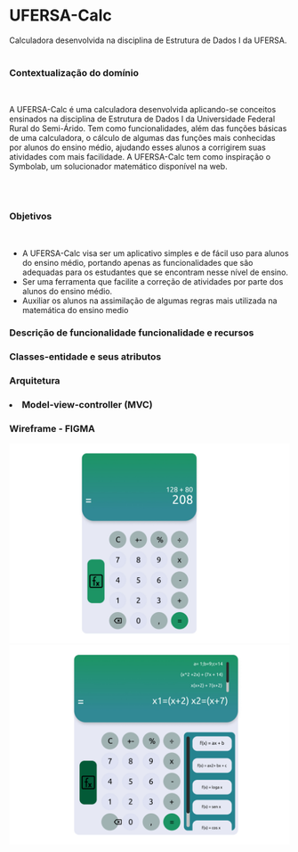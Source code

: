 # UFERSA-Calc
Calculadora desenvolvida na disciplina de Estrutura de Dados I da UFERSA.
<br><br>
<h3>Contextualização do domínio</h3>
<br>
<p>A UFERSA-Calc é uma calculadora desenvolvida aplicando-se conceitos ensinados na disciplina de Estrutura de Dados I da Universidade Federal Rural do Semi-Árido. Tem como funcionalidades, além das funções básicas de uma calculadora, o cálculo de algumas das funções mais conhecidas por alunos do ensino médio, ajudando esses alunos a corrigirem suas atividades com mais facilidade. A UFERSA-Calc tem como inspiração o Symbolab, um solucionador matemático disponível na web.</p>
<br><br>
<h3>Objetivos</h3>
<br>
<ul>
  <li>A UFERSA-Calc visa ser um aplicativo simples e de fácil uso para alunos do ensino médio, portando apenas as funcionalidades que são adequadas para os estudantes que se encontram nesse nível de ensino. </li>
  <li>Ser uma ferramenta que facilite a correção de atividades por parte dos alunos do ensino médio.</li>
  <li>Auxiliar os alunos na assimilação de algumas regras mais utilizada na matemática do ensino medio</li>
 </ul>
 <h3>Descrição de funcionalidade funcionalidade e recursos </h3>
  <l1></li>
 <h3>Classes-entidade e seus atributos</h3>
 <l1></li>
 <h3>Arquitetura<h3>
  <li>Model-view-controller (MVC)</li>
 <h3>Wireframe - FIGMA</h3>
 
 <img src='img/image01.jpg' />
 <img src='img/image02.jpg' />
  
  
